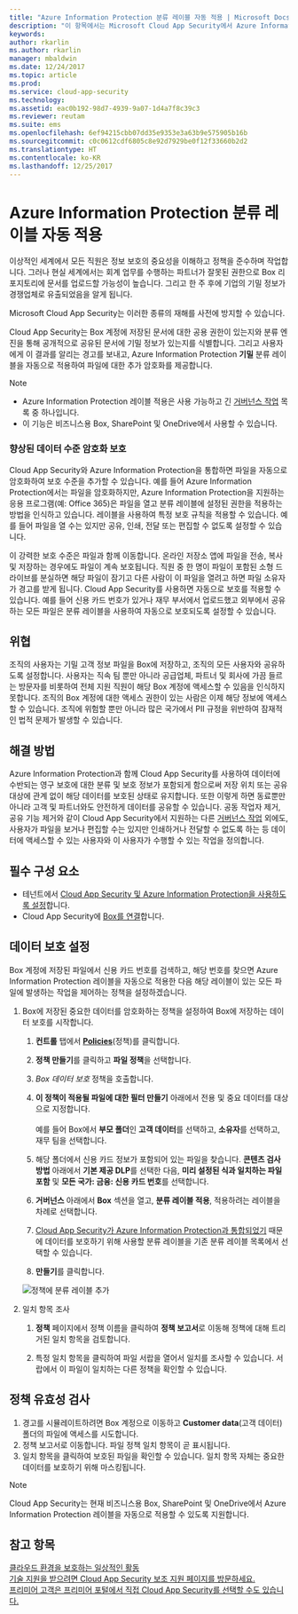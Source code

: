 ```yaml
---
title: "Azure Information Protection 분류 레이블 자동 적용 | Microsoft Docs"
description: "이 항목에서는 Microsoft Cloud App Security에서 Azure Information Protection 분류 레이블을 자동으로 적용하는 프로세스를 설명합니다."
keywords: 
author: rkarlin
ms.author: rkarlin
manager: mbaldwin
ms.date: 12/24/2017
ms.topic: article
ms.prod: 
ms.service: cloud-app-security
ms.technology: 
ms.assetid: eac0b192-98d7-4939-9a07-1d4a7f8c39c3
ms.reviewer: reutam
ms.suite: ems
ms.openlocfilehash: 6ef94215cbb07dd35e9353e3a63b9e575905b16b
ms.sourcegitcommit: c0c0612cdf6805c8e92d7929be0f12f33660b2d2
ms.translationtype: HT
ms.contentlocale: ko-KR
ms.lasthandoff: 12/25/2017
---
```

# <a name="automatically-apply-azure-information-protection-classification-labels"></a>Azure Information Protection 분류 레이블 자동 적용  

이상적인 세계에서 모든 직원은 정보 보호의 중요성을 이해하고 정책을 준수하며 작업합니다. 그러나 현실 세계에서는 회계 업무를 수행하는 파트너가 잘못된 권한으로 Box 리포지토리에 문서를 업로드할 가능성이 높습니다. 그리고 한 주 후에 기업의 기밀 정보가 경쟁업체로 유출되었음을 알게 됩니다. 

Microsoft Cloud App Security는 이러한 종류의 재해를 사전에 방지할 수 있습니다.

Cloud App Security는 Box 계정에 저장된 문서에 대한 공용 권한이 있는지와 분류 엔진을 통해 공개적으로 공유된 문서에 기밀 정보가 있는지를 식별합니다. 그리고 사용자에게 이 결과를 알리는 경고를 보내고, Azure Information Protection **기밀** 분류 레이블을 자동으로 적용하여 파일에 대한 추가 암호화를 제공합니다. 

>[!NOTE]
> - Azure Information Protection 레이블 적용은 사용 가능하고 긴 [거버넌스 작업](governance-actions.md) 목록 중 하나입니다.
> - 이 기능은 비즈니스용 Box, SharePoint 및 OneDrive에서 사용할 수 있습니다.

### <a name="enhanced-data-level-encryption-protection"></a>향상된 데이터 수준 암호화 보호

Cloud App Security와 Azure Information Protection을 통합하면 파일을 자동으로 암호화하여 보호 수준을 추가할 수 있습니다. 예를 들어 Azure Information Protection에서는 파일을 암호화하지만, Azure Information Protection을 지원하는 응용 프로그램(예: Office 365)은 파일을 열고 분류 레이블에 설정된 권한을 적용하는 방법을 인식하고 있습니다. 레이블을 사용하여 특정 보호 규칙을 적용할 수 있습니다. 예를 들어 파일을 열 수는 있지만 공유, 인쇄, 전달 또는 편집할 수 없도록 설정할 수 있습니다. 

이 강력한 보호 수준은 파일과 함께 이동합니다. 온라인 저장소 앱에 파일을 전송, 복사 및 저장하는 경우에도 파일이 계속 보호됩니다. 직원 중 한 명이 파일이 포함된 소형 드라이브를 분실하면 해당 파일이 잠기고 다른 사람이 이 파일을 열려고 하면 파일 소유자가 경고를 받게 됩니다. Cloud App Security를 사용하면 자동으로 보호를 적용할 수 있습니다. 예를 들어 신용 카드 번호가 있거나 재무 부서에서 업로드했고 외부에서 공유하는 모든 파일은 분류 레이블을 사용하여 자동으로 보호되도록 설정할 수 있습니다. 

## <a name="the-threat"></a>위협 
조직의 사용자는 기밀 고객 정보 파일을 Box에 저장하고, 조직의 모든 사용자와 공유하도록 설정합니다. 사용자는 직속 팀 뿐만 아니라 공급업체, 파트너 및 회사에 가끔 들르는 방문자를 비롯하여 전체 지원 직원이 해당 Box 계정에 액세스할 수 있음을 인식하지 못합니다. 조직의 Box 계정에 대한 액세스 권한이 있는 사람은 이제 해당 정보에 액세스할 수 있습니다. 조직에 위험할 뿐만 아니라 많은 국가에서 PII 규정을 위반하여 잠재적인 법적 문제가 발생할 수 있습니다.

## <a name="the-solution"></a>해결 방법
Azure Information Protection과 함께 Cloud App Security를 사용하여 데이터에 수반되는 영구 보호에 대한 분류 및 보호 정보가 포함되게 함으로써 저장 위치 또는 공유 대상에 관계 없이 해당 데이터를 보호된 상태로 유지합니다. 또한 이렇게 하면 동료뿐만 아니라 고객 및 파트너와도 안전하게 데이터를 공유할 수 있습니다. 공동 작업자 제거, 공유 기능 제거와 같이 Cloud App Security에서 지원하는 다른 [거버넌스 작업](governance-actions.md) 외에도, 사용자가 파일을 보거나 편집할 수는 있지만 인쇄하거나 전달할 수 없도록 하는 등 데이터에 액세스할 수 있는 사용자와 이 사용자가 수행할 수 있는 작업을 정의합니다.

## <a name="prerequisites"></a>필수 구성 요소

- 테넌트에서 [Cloud App Security 및 Azure Information Protection을 사용하도록 설정](azip-integration.md)합니다.
- Cloud App Security에 [Box를 연결](connect-box-to-microsoft-cloud-app-security.md)합니다.

## <a name="setting-up-data-protection"></a>데이터 보호 설정

Box 계정에 저장된 파일에서 신용 카드 번호를 검색하고, 해당 번호를 찾으면 Azure Information Protection 레이블을 자동으로 적용한 다음 해당 레이블이 있는 모든 파일에 발생하는 작업을 제어하는 정책을 설정하겠습니다.

1. Box에 저장된 중요한 데이터를 암호화하는 정책을 설정하여 Box에 저장하는 데이터 보호를 시작합니다.

    1. **컨트롤** 탭에서 [**Policies**](control-cloud-apps-with-policies.md)(정책)를 클릭합니다. 
    
    2. **정책 만들기**를 클릭하고 **파일 정책**을 선택합니다.
    
    3. *Box 데이터 보호* 정책을 호출합니다.
    
    4. **이 정책이 적용될 파일에 대한 필터 만들기** 아래에서 전용 및 중요 데이터를 대상으로 지정합니다.<br></br>
    예를 들어 Box에서 **부모 폴더**인 **고객 데이터**를 선택하고, **소유자**를 선택하고, 재무 팀을 선택합니다.
    
    4. 해당 폴더에서 신용 카드 정보가 포함되어 있는 파일을 찾습니다. **콘텐츠 검사 방법** 아래에서 **기본 제공 DLP**를 선택한 다음, **미리 설정된 식과 일치하는 파일 포함** 및 **모든 국가: 금융: 신용 카드 번호**를 선택합니다.
    
    5. **거버넌스** 아래에서 **Box** 섹션을 열고, **분류 레이블 적용**, 적용하려는 레이블을 차례로 선택합니다.
    
    6. [Cloud App Security가 Azure Information Protection과 통합되었기](azip-integration.md) 때문에 데이터를 보호하기 위해 사용할 분류 레이블을 기존 분류 레이블 목록에서 선택할 수 있습니다.
 
    7. **만들기**를 클릭합니다. 
   
   ![정책에 분류 레이블 추가](./media/aip-auto-policy.png)
     
2. 일치 항목 조사
    
    1. **정책** 페이지에서 정책 이름을 클릭하여 **정책 보고서**로 이동해 정책에 대해 트리거된 일치 항목을 검토합니다.

    2. 특정 일치 항목을 클릭하여 파일 서랍을 열어서 일치를 조사할 수 있습니다. 서랍에서 이 파일이 일치하는 다른 정책을 확인할 수 있습니다. 
     
## <a name="validating-your-policy"></a>정책 유효성 검사

1. 경고를 시뮬레이트하려면 Box 계정으로 이동하고 **Customer data**(고객 데이터) 폴더의 파일에 액세스를 시도합니다.
3. 정책 보고서로 이동합니다. 파일 정책 일치 항목이 곧 표시됩니다. 
4. 일치 항목을 클릭하여 보호된 파일을 확인할 수 있습니다. 일치 항목 자체는 중요한 데이터를 보호하기 위해 마스킹됩니다. 

>[!NOTE]
>Cloud App Security는 현재 비즈니스용 Box, SharePoint 및 OneDrive에서 Azure Information Protection 레이블을 자동으로 적용할 수 있도록 지원합니다.


 ## <a name="see-also"></a>참고 항목  
[클라우드 환경을 보호하는 일상적인 활동](daily-activities-to-protect-your-cloud-environment.md)   
[기술 지원을 받으려면 Cloud App Security 보조 지원 페이지를 방문하세요.](http://support.microsoft.com/oas/default.aspx?prid=16031)   
[프리미어 고객은 프리미어 포털에서 직접 Cloud App Security를 선택할 수도 있습니다.](https://premier.microsoft.com/)  
  
  